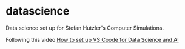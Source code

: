 # datascience
Data science set up for Stefan Hutzler's Computer Simulations. 

Following this video [How to set up VS Coode for Data Science and AI](https://youtu.be/zulGMYg0v6U?feature=shared)